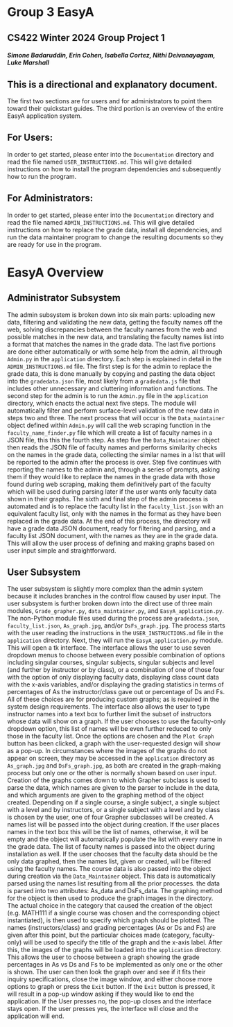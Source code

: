 # Group 3 EasyA
## CS422 Winter 2024 Group Project 1
##### Simone Badaruddin, Erin Cohen, Isabella Cortez, Nithi Deivanayagam, Luke Marshall

## This is a directional and explanatory document. 
The first two sections are for users and for administrators to point them toward their quickstart guides. The third portion is an overview of the entire EasyA application system.

## For Users:
In order to get started, please enter into the `Documentation` directory and read the file named `USER_INSTRUCTIONS.md`. This will give detailed instructions on how to install the program dependencies and subsequently how to run the program.

## For Administrators:
In order to get started, please enter into the `Documentation` directory and read the file named `ADMIN_INSTRUCTIONS.md`. This will give detailed instructions on how to replace the grade data, install all dependencies, and run the data maintainer program to change the resulting documents so they are ready for use in the program.

# EasyA Overview

## Administrator Subsystem
The admin subsystem is broken down into six main parts: uploading new data, filtering and validating the new data, getting the faculty names off the web, solving discrepancies between the faculty names from the web and possible matches in the new data, and translating the faculty names list into a format that matches the names in the grade data. The last five portions are done either automatically or with some help from the admin, all through `Admin.py` in the `application` directory. Each step is explained in detail in the `ADMIN_INSTRUCTIONS.md` file. The first step is for the admin to replace the grade data, this is done manually by copying and pasting the data object into the `gradedata.json` file, most likely from a `gradedata.js` file that includes other unnecessary and cluttering information and functions. The second step for the admin is to run the `Admin.py` file in the `application` directory, which enacts the actual next five steps. The module will automatically filter and perform surface-level validation of the new data in steps two and three. The next process that will occur is the `Data_maintainer` object defined within `Admin.py` will call the web scraping function in the `faculty_name_finder.py` file which will create a list of faculty names in a JSON file, this this the fourth step. As step five the `Data_Maintainer` object then reads the JSON file of faculty names and performs similarity checks on the names in the grade data, collecting the similar names in a list that will be reported to the admin after the process is over. Step five continues with reporting the names to the admin and, through a series of prompts, asking them if they would like to replace the names in the grade data with those found during web scraping, making them definitively part of the faculty which will be used during parsing later if the user wants only faculty data shown in their graphs. The sixth and final step of the admin process is automated and is to replace the faculty list in the `faculty_list.json` with an equivalent faculty list, only with the names in the format as they have been replaced in the grade data. At the end of this process, the directory will have a grade data JSON document, ready for filtering and parsing, and a faculty list JSON document, with the names as they are in the grade data. This will allow the user process of defining and making graphs based on user input simple and straightforward.

## User Subsystem
The user subsystem is slightly more complex than the admin system because it includes branches in the control flow caused by user input. The user subsystem is further broken down into the direct use of three main modules, `Grade_grapher.py`, `data_maintainer.py`, and  `EasyA_application.py`. The non-Python module files used during the process are `gradedata.json`, `faculty_list.json`, `As_graph.jpg`, and/or `DsFs_graph.jpg`. The process starts with the user reading the instructions in the `USER_INSTRUCTIONS.md` file in the `application` directory. Next, they will run the `EasyA_application.py` module. This will open a tk interface. The interface allows the user to use seven dropdown menus to choose between every possible combination of options including singular courses, singular subjects, singular subjects and level (and further by instructor or by class), or a combination of one of those four with the option of only displaying faculty data, displaying class count data with the x-axis variables, and/or displaying the grading statistics in terms of percentages of As the instructor/class gave out or percentage of Ds and Fs. All of these choices are for producing custom graphs; as is required in the system design requirements. The interface also allows the user to type instructor names into a text box to further limit the subset of instructors whose data will show on a graph. If the user chooses to use the faculty-only dropdown option, this list of names will be even further reduced to only those in the faculty list. Once the options are chosen and the `Plot Graph` button has been clicked, a graph with the user-requested design will show as a pop-up. In circumstances where the images of the graphs do not appear on screen, they may be accessed in the `application` directory as `As_graph.jpg` and `DsFs_graph.jpg`, as both are created in the graph-making process but only one or the other is normally shown based on user input. 
Creation of the graphs comes down to which Grapher subclass is used to parse the data, which names are given to the parser to include in the data, and which arguments are given to the graphing method of the object created. Depending on if a single course, a single subject, a single subject with a level and by instructors, or a single subject with a level and by class is chosen by the user, one of four Grapher subclasses will be created. A names list will be passed into the object during creation. If the user places names in the text box this will be the list of names, otherwise, it will be empty and the object will automatically populate the list with every name in the grade data. The list of faculty names is passed into the object during installation as well. If the user chooses that the faculty data should be the only data graphed, then the names list, given or created, will be filtered using the faculty names. The course data is also passed into the object during creation via the `Data_Maintainer` object. This data is automatically parsed using the names list resulting from all the prior processes. the data is parsed into two attributes: As_data and DsFs_data. The graphing method for the object is then used to produce the graph images in the directory. The actual choice in the category that caused the creation of the object (e.g. MATH111 if a single course was chosen and the corresponding object instantiated), is then used to specify which graph should be plotted. The names (instructors/class) and grading percentages (As or Ds and Fs) are given after this point, but the particular choices made (category, faculty-only) will be used to specify the title of the graph and the x-axis label. After this, the images of the graphs will be loaded into the `application` directory. This allows the user to choose between a graph showing the grade percentages in As vs Ds and Fs to be implemented as only one or the other is shown. The user can then look the graph over and see if it fits their inquiry specifications, close the image window, and either choose more options to graph or press the `Exit` button. If the `Exit` button is pressed, it will result in a pop-up window asking if they would like to end the application. If the User presses no, the pop-up closes and the interface stays open. If the user presses yes, the interface will close and the application will end. 
